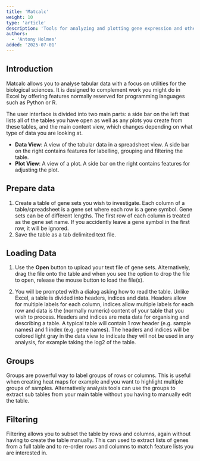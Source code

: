 ```yaml
---
title: 'Matcalc'
weight: 10
type: 'article'
description: 'Tools for analyzing and plotting gene expression and other biological data.'
authors:
  - 'Antony Holmes'
added: '2025-07-01'
---
```


## Introduction

Matcalc allows you to analyse tabular data with a focus on utilities for the biological sciences. It is designed to complement work you might do in Excel by offering features normally reserved for programming languages such as Python or R.

The user interface is divided into two main parts: a side bar on the left that lists all of the tables you have open as well as any plots you create from these tables, and the main content view, which changes depending on what type of data you are looking at.

- **Data View**: A view of the tabular data in a spreadsheet view. A side bar on the right contains features for labelling, grouping and filtering the table.
- **Plot View**: A view of a plot. A side bar on the right contains features for adjusting the plot.

## Prepare data

1. Create a table of gene sets you wish to investigate. Each column of a table/spreadsheet is a gene set where each row is a gene symbol. Gene sets can be of different lengths. The first row of each column is treated as the gene set name. If you accidently leave a gene symbol in the first row, it will be ignored.
2. Save the table as a tab delimited text file.

## Loading Data

1. Use the <strong>Open</strong> button to upload your text file of gene sets. Alternatively, drag the file onto the table and when you see the option to drop the file to open, release the mouse button to load the file(s).

2. You will be prompted with a dialog asking how to read the table. Unlike Excel, a table is divided into headers, indices and data. Headers allow for multiple labels for each column, indices allow multiple labels for each row and data is the (normally numeric) content of your table that you wish to process. Headers and indices are meta data for organising and describing a table. A typical table will contain 1 row header (e.g. sample names) and 1 index (e.g. gene names). The headers and indices will be colored light gray in the data view to indicate they will not be used in any analysis, for example taking the log2 of the table.

## Groups

Groups are powerful way to label groups of rows or columns. This is useful when creating heat maps for example and you want to highlight multiple groups of samples. Alternatively analysis tools can use the groups to extract sub tables from your main table without you having to manually edit the table.

## Filtering

Filtering allows you to subset the table by rows and columns, again without having to create the table manually. This can used to extract lists of genes from a full table and to re-order rows and columns to match feature lists you are interested in.
